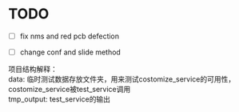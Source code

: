# TODO
- [ ] fix nms and red pcb defection
- [ ] change conf and slide method


项目结构解释：<br>
data: 临时测试数据存放文件夹，用来测试costomize_service的可用性，costomize_service被test_service调用<br>
tmp_output: test_service的输出<br>
